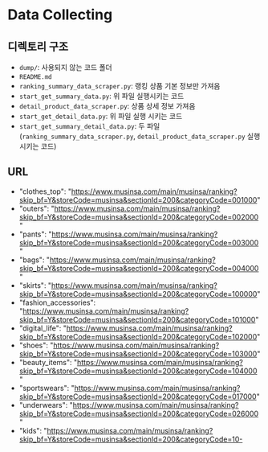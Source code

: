 # Data Collecting

## 디렉토리 구조

- `dump/`: 사용되지 않는 코드 폴더
- `README.md`
- `ranking_summary_data_scraper.py`: 랭킹 상품 기본 정보만 가져옴
- `start_get_summary_data.py`: 위 파일 실행시키는 코드
- `detail_product_data_scraper.py`: 상품 상세 정보 가져옴
- `start_get_detail_data.py`: 위 파일 실행 시키는 코드
- `start_get_summary_detail_data.py`: 두 파일(`ranking_summary_data_scraper.py`, `detail_product_data_scraper.py` 실행 시키는 코드)

## URL

- "clothes_top": "https://www.musinsa.com/main/musinsa/ranking?skip_bf=Y&storeCode=musinsa&sectionId=200&categoryCode=001000"
- "outers": "https://www.musinsa.com/main/musinsa/ranking?skip_bf=Y&storeCode=musinsa&sectionId=200&categoryCode=002000"
- "pants": "https://www.musinsa.com/main/musinsa/ranking?skip_bf=Y&storeCode=musinsa&sectionId=200&categoryCode=003000"
- "bags": "https://www.musinsa.com/main/musinsa/ranking?skip_bf=Y&storeCode=musinsa&sectionId=200&categoryCode=004000"
- "skirts": "https://www.musinsa.com/main/musinsa/ranking?skip_bf=Y&storeCode=musinsa&sectionId=200&categoryCode=100000"
- "fashion_accessories": "https://www.musinsa.com/main/musinsa/ranking?skip_bf=Y&storeCode=musinsa&sectionId=200&categoryCode=101000"
- "digital_life": "https://www.musinsa.com/main/musinsa/ranking?skip_bf=Y&storeCode=musinsa&sectionId=200&categoryCode=102000"
- "shoes": "https://www.musinsa.com/main/musinsa/ranking?skip_bf=Y&storeCode=musinsa&sectionId=200&categoryCode=103000"
- "beauty_items": "https://www.musinsa.com/main/musinsa/ranking?skip_bf=Y&storeCode=musinsa&sectionId=200&categoryCode=104000"
- "sportswears": "https://www.musinsa.com/main/musinsa/ranking?skip_bf=Y&storeCode=musinsa&sectionId=200&categoryCode=017000"
- "underwears": "https://www.musinsa.com/main/musinsa/ranking?skip_bf=Y&storeCode=musinsa&sectionId=200&categoryCode=026000"
- "kids": "https://www.musinsa.com/main/musinsa/ranking?skip_bf=Y&storeCode=musinsa&sectionId=200&categoryCode=10-
